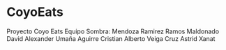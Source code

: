 # CoyoEats
Proyecto Coyo Eats
Equipo Sombra: 
Mendoza Ramirez 
Ramos Maldonado David Alexander 
Umaña Aguirre Cristian Alberto
Veiga Cruz Astrid Xanat
